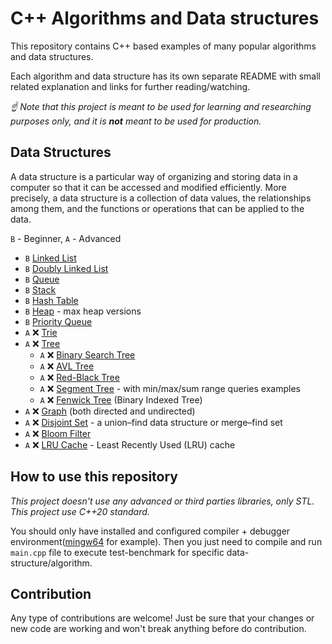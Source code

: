 # C++ Algorithms and Data structures

This repository contains C++ based examples of many
popular algorithms and data structures.

Each algorithm and data structure has its own separate README
with small related explanation and links for further reading/watching.

*☝ Note that this project is meant to be used for learning and researching purposes
only, and it is **not** meant to be used for production.*

## Data Structures

A data structure is a particular way of organizing and storing data in a computer so that it can
be accessed and modified efficiently. More precisely, a data structure is a collection of data
values, the relationships among them, and the functions or operations that can be applied to
the data.

`B` - Beginner, `A` - Advanced

- `B` [Linked List](/data-structures/linked-list)
- `B` [Doubly Linked List](/data-structures/doubly-linked-list)
- `B` [Queue](/data-structures/queue)
- `B` [Stack](/data-structures/stack)
- `B` [Hash Table](/data-structures/hash-table)
- `B` [Heap](/data-structures/heap) - max heap versions
- `B` [Priority Queue](/data-structures/priority-queue)
- `A` ❌ [Trie](/data-structures/trie)
- `A` ❌ [Tree](/data-structures/tree)
  - `A` ❌ [Binary Search Tree](/data-structures/tree/binary-search-tree)
  - `A` ❌ [AVL Tree](/data-structures/tree/avl-tree)
  - `A` ❌ [Red-Black Tree](/data-structures/tree/red-black-tree)
  - `A` ❌ [Segment Tree](/data-structures/tree/segment-tree) - with min/max/sum range queries examples
  - `A` ❌ [Fenwick Tree](/data-structures/tree/fenwick-tree) (Binary Indexed Tree)
- `A` ❌ [Graph](/data-structures/graph) (both directed and undirected)
- `A` ❌ [Disjoint Set](/data-structures/disjoint-set) - a union–find data structure or merge–find set
- `A` ❌ [Bloom Filter](/data-structures/bloom-filter)
- `A` ❌ [LRU Cache](/data-structures/lru-cache/) - Least Recently Used (LRU) cache

## How to use this repository

*This project doesn't use any advanced or third parties libraries, only STL.*
*This project use C++20 standard.*

You should only have installed and configured compiler + debugger environment([mingw64](https://www.mingw-w64.org/) for example). Then you just need to compile and run `main.cpp` file to execute test-benchmark for specific data-structure/algorithm.

## Contribution

Any type of contributions are welcome!
Just be sure that your changes or new code are working and won't break anything before do contribution.
